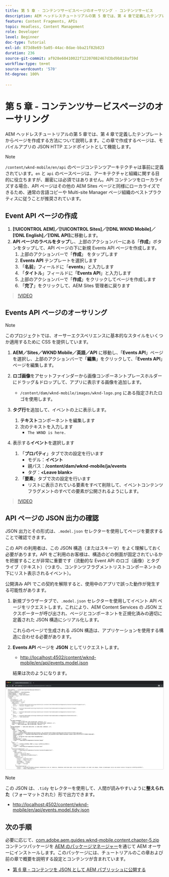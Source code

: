 ```yaml
---
title: 第 5 章 - コンテンツサービスページのオーサリング - コンテンツサービス
description: AEM ヘッドレスチュートリアルの第 5 章では、第 4 章で定義したテンプレートからページを作成する方法について説明します。これらのページは、JSON HTTP エンドポイントとして機能します。
feature: Content Fragments, APIs
topic: Headless, Content Management
role: Developer
level: Beginner
doc-type: Tutorial
exl-id: 873d8e69-5a05-44ac-8dae-bba21f82b823
duration: 236
source-git-commit: af928e60410022f12207082467d3bd9b818af59d
workflow-type: tm+mt
source-wordcount: '570'
ht-degree: 100%

---
```


# 第 5 章 - コンテンツサービスページのオーサリング

AEM ヘッドレスチュートリアルの第 5 章では、第 4 章で定義したテンプレートからページを作成する方法について説明します。この章で作成するページは、モバイルアプリの JSON HTTP エンドポイントとして機能します。

>[!NOTE]
>
> `/content/wknd-mobile/en/api` のページコンテンツアーキテクチャは事前に定義されています。`en` と `api` のベースページは、アーキテクチャと組織に関する目的に役立ちますが、厳密には必須ではありません。API コンテンツをローカライズする場合、API ページはその他の AEM Sites ページと同様にローカライズできるため、通常の言語コピーや Multi-site Manager ページ組織のベストプラクティスに従うことが推奨されています。

## Event API ページの作成

1. **[!UICONTROL AEM]／[!UICONTROL Sites]／[!DNL WKND Mobile]／[!DNL English]／[!DNL API]**&#x200B;に移動します。
1. **API ページのラベルをタップ**&#x200B;し、上部のアクションバーにある「**作成**」ボタンをタップして、API ページの下に新規 Events API ページを作成します。
   1. 上部のアクションバーで「**作成**」 をタップします
   1. **Events API** テンプレートを選択します
   1. 「**名前**」フィールドに「**events**」と入力します
   1. 「**タイトル**」フィールドに「**Events API**」と入力します
   1. 上部のアクションバーで「**作成**」をクリックしてページを作成します
   1. 「**完了**」をクリックして、AEM Sites 管理者に戻ります

>[!VIDEO](https://video.tv.adobe.com/v/28340?quality=12&learn=on)

## Events API ページのオーサリング

>[!NOTE]
>
> このプロジェクトでは、オーサーエクスペリエンスに基本的なスタイルをいくつか適用するために CSS を提供しています。

1. **AEM／Sites／WKND Mobile／英語／API** に移動し、「**Events API**」ページを選択し、上部のアクションバーで「**編集**」をクリックして、「**Events API**」ページを編集します。
1. **ロゴ画像**&#x200B;をアセットファインダーから画像コンポーネントプレースホルダーにドラッグ＆ドロップして、アプリに表示する画像を追加します。
   * `/content/dam/wknd-mobile/images/wknd-logo.png` にある指定されたロゴを使用します。

1. **タグ行**&#x200B;を追加して、イベントの上に表示します。
   1. **テキスト**&#x200B;コンポーネントを編集します
   1. 次のテキストを入力します
      * `The WKND is here.`

1. 表示する&#x200B;**イベント**&#x200B;を選択します
   1. 「**プロパティ**」タブで次の設定を行います
      * モデル：**イベント**
      * 親パス：**/content/dam/wknd-mobile/ja/events**
      * タグ：**&lt;Leave blank>**
   1. 「**要素**」タブで次の設定を行います
      * リストに表示されている要素をすべて削除して、イベントコンテンツフラグメントのすべての要素が公開されるようにします。

>[!VIDEO](https://video.tv.adobe.com/v/28339?quality=12&learn=on)

## API ページの JSON 出力の確認

JSON 出力とその形式は、`.model.json` セレクターを使用してページを要求することで確認できます。

この API の利用者は、この JSON 構造（またはスキーマ）をよく理解しておく必要があります。API をご利用のお客様は、構造のどの側面が固定されているかを把握することが非常に重要です（流動的な Event API のロゴ（画像）とタグライブ（テキスト）（つまり、コンテンツフラグメントリストコンポーネントの下にリスト表示されるイベント）。

公開済み API でこの契約を解除すると、使用中のアプリで誤った動作が発生する可能性があります。

1. 新規ブラウザータブで、`.model.json` セレクターを使用してイベント API ページをリクエストします。これにより、AEM Content Services の JSON エクスポーターが呼び出され、ページとコンポーネントを正規化済みの適切に定義された JSON 構造にシリアル化します。

   これらのページで生成される JSON 構造は、アプリケーションを使用する構造に合わせる必要があります。

1. **Events API** ページを **JSON** としてリクエストします。

   * [http://localhost:4502/content/wknd-mobile/en/api/events.model.json](http://localhost:4502/content/wknd-mobile/en/api/events.model.tidy.json)

   結果は次のようになります。

![AEM Content Services JSON 出力](assets/chapter-5/json-output.png)

>[!NOTE]
>
> この JSON は、`.tidy` セレクターを使用して、人間が読みやすいように&#x200B;**整えられた**（フォーマットされた）形で出力できます。
> * [http://localhost:4502/content/wknd-mobile/en/api/events.model.tidy.json](http://localhost:4502/content/wknd-mobile/en/api/events.model.tidy.json)

## 次の手順

必要に応じて、[com.adobe.aem.guides.wknd-mobile.content.chapter-5.zip](https://github.com/adobe/aem-guides-wknd-mobile/releases/latest) コンテンツパッケージを [AEM のパッケージマネージャー](http://localhost:4502/crx/packmgr/index.jsp)を通じて AEM オーサーにインストールします。このパッケージには、チュートリアルのこの章および前の章で概要を説明する設定とコンテンツが含まれています。

* [第 6 章 - コンテンツを JSON として AEM パブリッシュに公開する](./chapter-6.md)
